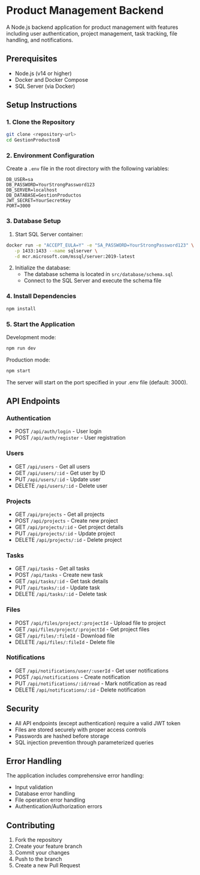 # Product Management Backend

A Node.js backend application for product management with features including user authentication, project management, task tracking, file handling, and notifications.

## Prerequisites

- Node.js (v14 or higher)
- Docker and Docker Compose
- SQL Server (via Docker)

## Setup Instructions

### 1. Clone the Repository

```bash
git clone <repository-url>
cd GestionProductosB
```

### 2. Environment Configuration

Create a `.env` file in the root directory with the following variables:

```env
DB_USER=sa
DB_PASSWORD=YourStrongPassword123
DB_SERVER=localhost
DB_DATABASE=GestionProductos
JWT_SECRET=YourSecretKey
PORT=3000
```

### 3. Database Setup

1. Start SQL Server container:

```bash
docker run -e "ACCEPT_EULA=Y" -e "SA_PASSWORD=YourStrongPassword123" \
   -p 1433:1433 --name sqlserver \
   -d mcr.microsoft.com/mssql/server:2019-latest
```

2. Initialize the database:
   - The database schema is located in `src/database/schema.sql`
   - Connect to the SQL Server and execute the schema file

### 4. Install Dependencies

```bash
npm install
```

### 5. Start the Application

Development mode:
```bash
npm run dev
```

Production mode:
```bash
npm start
```

The server will start on the port specified in your .env file (default: 3000).

## API Endpoints

### Authentication
- POST `/api/auth/login` - User login
- POST `/api/auth/register` - User registration

### Users
- GET `/api/users` - Get all users
- GET `/api/users/:id` - Get user by ID
- PUT `/api/users/:id` - Update user
- DELETE `/api/users/:id` - Delete user

### Projects
- GET `/api/projects` - Get all projects
- POST `/api/projects` - Create new project
- GET `/api/projects/:id` - Get project details
- PUT `/api/projects/:id` - Update project
- DELETE `/api/projects/:id` - Delete project

### Tasks
- GET `/api/tasks` - Get all tasks
- POST `/api/tasks` - Create new task
- GET `/api/tasks/:id` - Get task details
- PUT `/api/tasks/:id` - Update task
- DELETE `/api/tasks/:id` - Delete task

### Files
- POST `/api/files/project/:projectId` - Upload file to project
- GET `/api/files/project/:projectId` - Get project files
- GET `/api/files/:fileId` - Download file
- DELETE `/api/files/:fileId` - Delete file

### Notifications
- GET `/api/notifications/user/:userId` - Get user notifications
- POST `/api/notifications` - Create notification
- PUT `/api/notifications/:id/read` - Mark notification as read
- DELETE `/api/notifications/:id` - Delete notification

## Security

- All API endpoints (except authentication) require a valid JWT token
- Files are stored securely with proper access controls
- Passwords are hashed before storage
- SQL injection prevention through parameterized queries

## Error Handling

The application includes comprehensive error handling:
- Input validation
- Database error handling
- File operation error handling
- Authentication/Authorization errors

## Contributing

1. Fork the repository
2. Create your feature branch
3. Commit your changes
4. Push to the branch
5. Create a new Pull Request